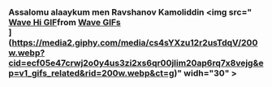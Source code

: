 ### Assalomu alaaykum men Ravshanov Kamoliddin <img src="<div class="tenor-gif-embed" data-postid="670912509191158278" data-share-method="host" data-aspect-ratio="1" data-width="100%"><a href="[https://tenor.com/view/wave-hi-hello-gif-670912509191158278">Wave Hi GIF</a>from <a href="https://tenor.com/search/wave-gifs">Wave GIFs</a></div> <script type="text/javascript" async src="https://tenor.com/embed.js"></script>](https://media2.giphy.com/media/cs4sYXzu12r2usTdqV/200w.webp?cid=ecf05e47crwj2o0y4us3zi2xs6qr00jlim20ap6rq7x8vejg&ep=v1_gifs_related&rid=200w.webp&ct=g)" widh="30" >
